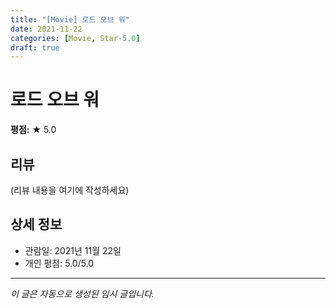 ```yaml
---
title: "[Movie] 로드 오브 워"
date: 2021-11-22
categories: [Movie, Star-5.0]
draft: true
---
```


# 로드 오브 워

**평점:** ★ 5.0

## 리뷰

(리뷰 내용을 여기에 작성하세요)

## 상세 정보

- 관람일: 2021년 11월 22일
- 개인 평점: 5.0/5.0

---

*이 글은 자동으로 생성된 임시 글입니다.*
